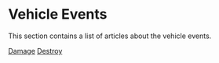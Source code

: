 # Vehicle Events

This section contains a list of articles about the vehicle events.

[Damage](vehicle_damage.md)
[Destroy](vehicle_destroy.md)
